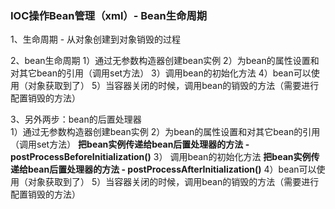 ### IOC操作Bean管理（xml）- Bean生命周期

1、生命周期 - 从对象创建到对象销毁的过程

2、bean生命周期
	1）通过无参数构造器创建bean实例
	2）为bean的属性设置和对其它bean的引用（调用set方法）
	3）调用bean的初始化方法
	4）bean可以使用（对象获取到了）
	5）当容器关闭的时候，调用bean的销毁的方法（需要进行配置销毁的方法）

3、另外两步：bean的后置处理器	
	1）通过无参数构造器创建bean实例
	2）为bean的属性设置和对其它bean的引用（调用set方法）
	**把bean实例传递给bean后置处理器的方法 - postProcessBeforeInitialization()**
	3） 调用bean的初始化方法
	**把bean实例传递给bean后置处理器的方法 - postProcessAfterInitialization()**
	4）bean可以使用（对象获取到了）
	5）当容器关闭的时候，调用bean的销毁的方法（需要进行配置销毁的方法）